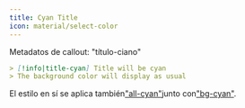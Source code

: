 ```yaml
---
title: Cyan Title
icon: material/select-color
---
```


Metadatos de callout: "título-ciano"

```md
> [!info|title-cyan] Title will be cyan
> The background color will display as usual
```

El estilo en sí se aplica también["all-cyan"](。/combined-styling/page-5.md)junto con["bg-cyan"](。/bg-styling/page-5.md).